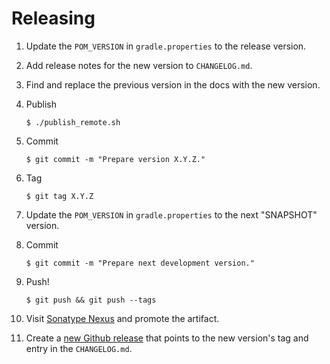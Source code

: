 # Releasing

1. Update the `POM_VERSION` in `gradle.properties` to the release version.

2. Add release notes for the new version to `CHANGELOG.md`.

3. Find and replace the previous version in the docs with the new version.

4. Publish

   ```
   $ ./publish_remote.sh
   ```

5. Commit

   ```
   $ git commit -m "Prepare version X.Y.Z."
   ```

6. Tag

   ```
   $ git tag X.Y.Z
   ```

7. Update the `POM_VERSION` in `gradle.properties` to the next "SNAPSHOT" version.

8. Commit

   ```
   $ git commit -m "Prepare next development version."
   ```

9. Push!

   ```
   $ git push && git push --tags
   ```

10. Visit [Sonatype Nexus](https://oss.sonatype.org/) and promote the artifact.

11. Create a [new Github release](https://github.com/coil-kt/coil/releases/new) that points to the new version's tag and entry in the `CHANGELOG.md`.
